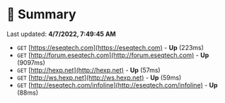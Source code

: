# 📖 Summary
Last updated: **4/7/2022, 7:49:45 AM**

- `GET` [https://eseqtech.com](https://eseqtech.com) - **Up** (223ms)
- `GET` [http://forum.eseqtech.com](http://forum.eseqtech.com) - **Up** (9097ms)
- `GET` [http://hexp.net](http://hexp.net) - **Up** (57ms)
- `GET` [http://ws.hexp.net](http://ws.hexp.net) - **Up** (59ms)
- `GET` [http://eseqtech.com/infoline](http://eseqtech.com/infoline) - **Up** (88ms)
